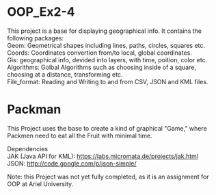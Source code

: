 # OOP_Ex2-4
This project is a base for displaying geographical info.
It contains the following packages:
<br/>  Geom: Geometrical shapes including lines, paths, circles, squares etc.
<br/>  Coords: Coordinates convertion from/to local, global coordinates.
<br/>  Gis: geographical info, devided into layers, with time, poition, color etc.
<br/>  Algorithms: Golbal Algorithms such as choosing inside of a square, choosing at a distance, transforming etc.
<br/>  File_format: Reading and Writing to and from CSV, JSON and KML files.

# Packman
This Project uses the base to create a kind of graphical "Game," where Packmen need to eat all the Fruit with minimal time.

Dependencies
<br/>  JAK (Java API for KML): https://labs.micromata.de/projects/jak.html
<br/>  JSON: http://code.google.com/p/json-simple/
  
Note: this Project was not yet fully completed, as it is an assignment for OOP at Ariel University.
